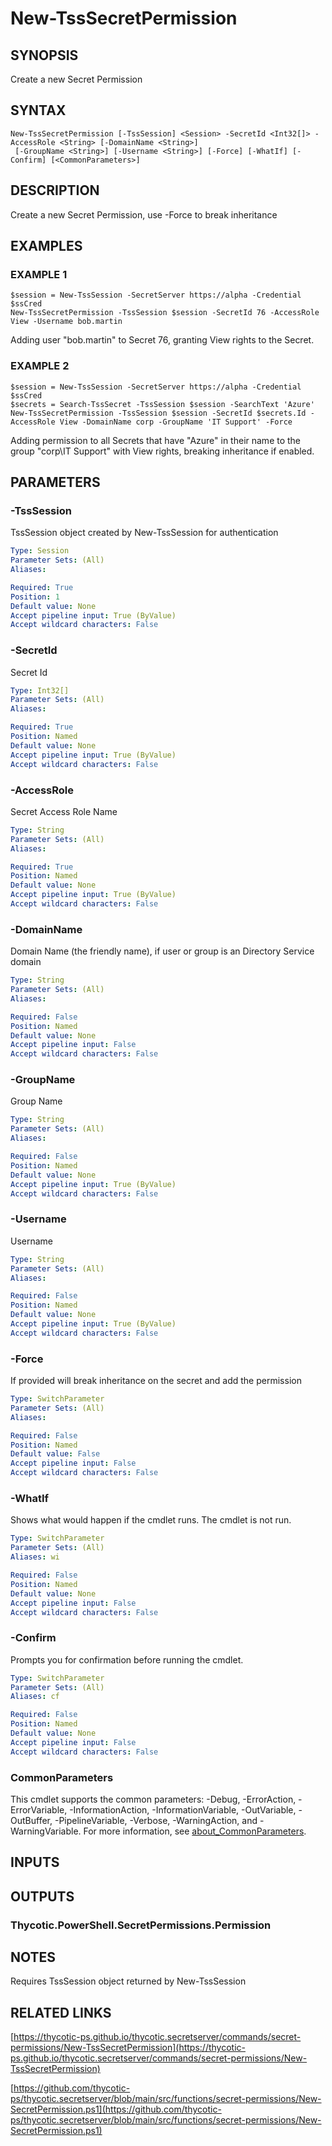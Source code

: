 # New-TssSecretPermission

## SYNOPSIS
Create a new Secret Permission

## SYNTAX

```
New-TssSecretPermission [-TssSession] <Session> -SecretId <Int32[]> -AccessRole <String> [-DomainName <String>]
 [-GroupName <String>] [-Username <String>] [-Force] [-WhatIf] [-Confirm] [<CommonParameters>]
```

## DESCRIPTION
Create a new Secret Permission, use -Force to break inheritance

## EXAMPLES

### EXAMPLE 1
```
$session = New-TssSession -SecretServer https://alpha -Credential $ssCred
New-TssSecretPermission -TssSession $session -SecretId 76 -AccessRole View -Username bob.martin
```

Adding user "bob.martin" to Secret 76, granting View rights to the Secret.

### EXAMPLE 2
```
$session = New-TssSession -SecretServer https://alpha -Credential $ssCred
$secrets = Search-TssSecret -TssSession $session -SearchText 'Azure'
New-TssSecretPermission -TssSession $session -SecretId $secrets.Id -AccessRole View -DomainName corp -GroupName 'IT Support' -Force
```

Adding permission to all Secrets that have "Azure" in their name to the group "corp\IT Support" with View rights, breaking inheritance if enabled.

## PARAMETERS

### -TssSession
TssSession object created by New-TssSession for authentication

```yaml
Type: Session
Parameter Sets: (All)
Aliases:

Required: True
Position: 1
Default value: None
Accept pipeline input: True (ByValue)
Accept wildcard characters: False
```

### -SecretId
Secret Id

```yaml
Type: Int32[]
Parameter Sets: (All)
Aliases:

Required: True
Position: Named
Default value: None
Accept pipeline input: True (ByValue)
Accept wildcard characters: False
```

### -AccessRole
Secret Access Role Name

```yaml
Type: String
Parameter Sets: (All)
Aliases:

Required: True
Position: Named
Default value: None
Accept pipeline input: True (ByValue)
Accept wildcard characters: False
```

### -DomainName
Domain Name (the friendly name), if user or group is an Directory Service domain

```yaml
Type: String
Parameter Sets: (All)
Aliases:

Required: False
Position: Named
Default value: None
Accept pipeline input: False
Accept wildcard characters: False
```

### -GroupName
Group Name

```yaml
Type: String
Parameter Sets: (All)
Aliases:

Required: False
Position: Named
Default value: None
Accept pipeline input: True (ByValue)
Accept wildcard characters: False
```

### -Username
Username

```yaml
Type: String
Parameter Sets: (All)
Aliases:

Required: False
Position: Named
Default value: None
Accept pipeline input: True (ByValue)
Accept wildcard characters: False
```

### -Force
If provided will break inheritance on the secret and add the permission

```yaml
Type: SwitchParameter
Parameter Sets: (All)
Aliases:

Required: False
Position: Named
Default value: False
Accept pipeline input: False
Accept wildcard characters: False
```

### -WhatIf
Shows what would happen if the cmdlet runs.
The cmdlet is not run.

```yaml
Type: SwitchParameter
Parameter Sets: (All)
Aliases: wi

Required: False
Position: Named
Default value: None
Accept pipeline input: False
Accept wildcard characters: False
```

### -Confirm
Prompts you for confirmation before running the cmdlet.

```yaml
Type: SwitchParameter
Parameter Sets: (All)
Aliases: cf

Required: False
Position: Named
Default value: None
Accept pipeline input: False
Accept wildcard characters: False
```

### CommonParameters
This cmdlet supports the common parameters: -Debug, -ErrorAction, -ErrorVariable, -InformationAction, -InformationVariable, -OutVariable, -OutBuffer, -PipelineVariable, -Verbose, -WarningAction, and -WarningVariable. For more information, see [about_CommonParameters](http://go.microsoft.com/fwlink/?LinkID=113216).

## INPUTS

## OUTPUTS

### Thycotic.PowerShell.SecretPermissions.Permission
## NOTES
Requires TssSession object returned by New-TssSession

## RELATED LINKS

[https://thycotic-ps.github.io/thycotic.secretserver/commands/secret-permissions/New-TssSecretPermission](https://thycotic-ps.github.io/thycotic.secretserver/commands/secret-permissions/New-TssSecretPermission)

[https://github.com/thycotic-ps/thycotic.secretserver/blob/main/src/functions/secret-permissions/New-SecretPermission.ps1](https://github.com/thycotic-ps/thycotic.secretserver/blob/main/src/functions/secret-permissions/New-SecretPermission.ps1)

